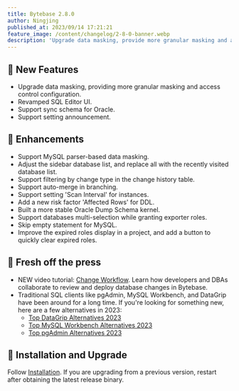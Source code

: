 ```yaml
---
title: Bytebase 2.8.0
author: Ningjing
published_at: 2023/09/14 17:21:21
feature_image: /content/changelog/2-8-0-banner.webp
description: 'Upgrade data masking, provide more granular masking and access control configuration. Revamped SQL Editor UI.'
---
```


## 🚀 New Features

- Upgrade data masking, providing more granular masking and access control configuration.
- Revamped SQL Editor UI.
- Support sync schema for Oracle.
- Support setting announcement.

## 🎄 Enhancements

- Support MySQL parser-based data masking.
- Adjust the sidebar database list, and replace all with the recently visited database list.
- Support filtering by change type in the change history table.
- Support auto-merge in branching.
- Support setting 'Scan Interval' for instances.
- Add a new risk factor 'Affected Rows' for DDL.
- Built a more stable Oracle Dump Schema kernel.
- Support databases multi-selection while granting exporter roles.
- Skip empty statement for MySQL.
- Improve the expired roles display in a project, and add a button to quickly clear expired roles.

## 📰 Fresh off the press

- NEW video tutorial: [Change Workflow](https://youtu.be/RYMuX3rgPbE?si=GA0sWW1DDtQBOkuu). Learn how developers and DBAs collaborate to review and deploy database changes in Bytebase.
- Traditional SQL clients like pgAdmin, MySQL Workbench, and DataGrip have been around for a long time. If you're looking for something new, here are a few alternatives in 2023:
    - [Top DataGrip Alternatives 2023](/blog/top-datagrip-alternative/)
    - [Top MySQL Workbench Alternatives 2023](/blog/top-mysql-workbench-alternative/)
    - [Top pgAdmin Alternatives 2023](/blog/top-pgadmin-alternative/)

## 📕 Installation and Upgrade

Follow [Installation](/docs/get-started/install/overview). If you are upgrading from a previous version, restart after obtaining the latest release binary.